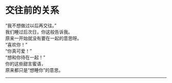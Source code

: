 # 交往前的关系

“我不想做过以后再交往。”
\
我们睡过后次日，你这般告诉我。
\
原来一开始就没有要在一起的意思呀。
\
“喜欢你！”
\
“你真可爱！”
\
“想和你待在一起！”
\
你的这些甜言蜜语，
\
原来都只是“想睡你”的意思。














---
